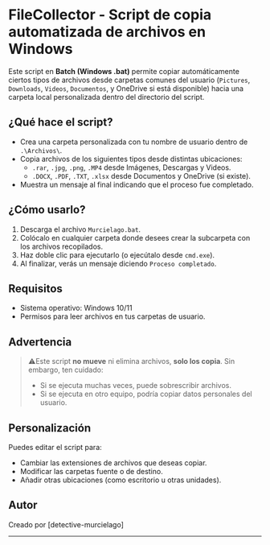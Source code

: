# FileCollector - Script de copia automatizada de archivos en Windows

Este script en **Batch (Windows .bat)** permite copiar automáticamente ciertos tipos de archivos desde carpetas comunes del usuario (`Pictures`, `Downloads`, `Videos`, `Documentos`, y OneDrive si está disponible) hacia una carpeta local personalizada dentro del directorio del script.

## ¿Qué hace el script?

- Crea una carpeta personalizada con tu nombre de usuario dentro de `.\Archivos\`.
- Copia archivos de los siguientes tipos desde distintas ubicaciones:
  - `.rar`, `.jpg`, `.png`, `.MP4` desde Imágenes, Descargas y Videos.
  - `.DOCX`, `.PDF`, `.TXT`, `.xlsx` desde Documentos y OneDrive (si existe).
- Muestra un mensaje al final indicando que el proceso fue completado.

## ¿Cómo usarlo?

1. Descarga el archivo `Murcielago.bat`.
2. Colócalo en cualquier carpeta donde desees crear la subcarpeta con los archivos recopilados.
3. Haz doble clic para ejecutarlo (o ejecútalo desde `cmd.exe`).
4. Al finalizar, verás un mensaje diciendo `Proceso completado`.

## Requisitos

- Sistema operativo: Windows 10/11
- Permisos para leer archivos en tus carpetas de usuario.

## Advertencia

> ⚠Este script **no mueve** ni elimina archivos, **solo los copia**. Sin embargo, ten cuidado:
>
> - Si se ejecuta muchas veces, puede sobrescribir archivos.
> - Si se ejecuta en otro equipo, podría copiar datos personales del usuario.

## Personalización

Puedes editar el script para:
- Cambiar las extensiones de archivos que deseas copiar.
- Modificar las carpetas fuente o de destino.
- Añadir otras ubicaciones (como escritorio u otras unidades).

## Autor

Creado por [detective-murcielago]

---
